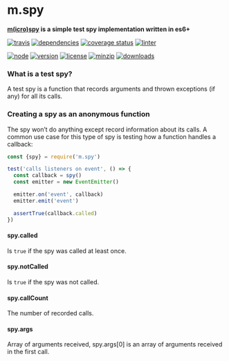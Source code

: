 m.spy
===
**[m(icro)](https://github.com/ivoputzer/m.cro#readme)[spy](https://github.com/ivoputzer/m.spy) is a simple test spy implementation written in es6+**

[![travis](https://img.shields.io/travis/ivoputzer/m.spy.svg?style=for-the-badge)](https://travis-ci.org/ivoputzer/m.spy)
[![dependencies](https://img.shields.io/badge/dependencies-none-blue.svg?style=for-the-badge&colorB=44CC11)](package.json)
[![coverage status](https://img.shields.io/coveralls/ivoputzer/m.spy.svg?style=for-the-badge)](https://coveralls.io/github/ivoputzer/m.spy?branch=master)
[![linter](https://img.shields.io/badge/coding%20style-standard-brightgreen.svg?style=for-the-badge)](http://standardjs.com/)

[![node](https://img.shields.io/badge/node-6%2B-blue.svg?style=for-the-badge)](https://nodejs.org/docs/v6.0.0/api)
[![version](https://img.shields.io/npm/v/m.spy.svg?style=for-the-badge&colorB=007EC6)](https://www.npmjs.com/package/m.spy)
[![license](https://img.shields.io/badge/license-MIT-blue.svg?style=for-the-badge&colorB=007EC6)](https://spdx.org/licenses/MIT)
[![minzip](https://img.shields.io/bundlephobia/minzip/m.spy.svg?style=for-the-badge)](https://bundlephobia.com/scan-results?packages=m.spy)
[![downloads](https://img.shields.io/npm/dt/m.args.svg?style=for-the-badge&colorB=007EC6)](https://www.npmjs.com/package/m.spy)

### What is a test spy?
A test spy is a function that records arguments and thrown exceptions (if any) for all its calls.

### Creating a spy as an anonymous function
The spy won’t do anything except record information about its calls. A common use case for this type of spy is testing how a function handles a callback:

```javascript
const {spy} = require('m.spy')

test('calls listeners on event', () => {
  const callback = spy()
  const emitter = new EventEmitter()

  emitter.on('event', callback)
  emitter.emit('event')

  assertTrue(callback.called)
})
```

#### spy.called
Is `true` if the spy was called at least once.

#### spy.notCalled
Is `true` if the spy was not called.

#### spy.callCount
The number of recorded calls.

#### spy.args
Array of arguments received, spy.args[0] is an array of arguments received in the first call.
